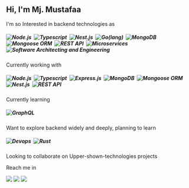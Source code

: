 ## Hi, I'm Mj. Mustafaa


I'm so Interested in backend technologies as <h5 align="">
 ![Node.js](https://img.shields.io/badge/-Node.js-05122A?style=flat&logo=node.js)&nbsp; 
 ![Typescript](https://img.shields.io/badge/-Typescript-05122A?style=flat&logo=typescript)&nbsp; 
 ![Nest.js](https://img.shields.io/badge/-Nest.js-05122A?style=flat&logo=nestjs)&nbsp;
 ![Go(lang)](https://img.shields.io/badge/-Go-05122A?style=flat&logo=go)&nbsp;
 ![MongoDB](https://img.shields.io/badge/-MongoDB-05122A?style=flat&logo=mongodb)&nbsp; ![Mongoose ORM](https://img.shields.io/badge/-Mongoose_ORM-05122A?style=flat&logo=)&nbsp; 
 ![REST API](https://img.shields.io/badge/-REST_API-05122A?style=flat&logo=api)&nbsp; 
 ![Microservices](https://img.shields.io/badge/-Microservices-05122A?style=flat&logo=ms)&nbsp; 
 ![Software Architecting and Engineering](https://img.shields.io/badge/-Software_Architecting_and_Engineering-05122A?style=flat&logo=architect)&nbsp;</h5> 
 
Currently working with <h5 align="">
 ![Node.js](https://img.shields.io/badge/-Node.js-05122A?style=flat&logo=node.js)&nbsp; 
 ![Typescript](https://img.shields.io/badge/-Typescript-05122A?style=flat&logo=typescript)&nbsp; 
 ![Express.js](https://img.shields.io/badge/-Expressjs-05122A?style=flat&logo=express)&nbsp; 
 ![MongoDB](https://img.shields.io/badge/-MongoDB-05122A?style=flat&logo=mongodb)&nbsp; 
 ![Mongoose ORM](https://img.shields.io/badge/-Mongoose_ORM-05122A?style=flat&logo=)&nbsp; 
 ![Nest.js](https://img.shields.io/badge/-Nest.js-05122A?style=flat&logo=nestjs)&nbsp; 
 ![REST API](https://img.shields.io/badge/-REST_API-05122A?style=flat&logo=api)&nbsp;</h5> 
 
Currently learning <h5 align="">
 ![GraphQL](https://img.shields.io/badge/-Docker-05122A?style=flat&logo=docker)&nbsp; </h5>
 
Want to explore backend widely and deeply, planning to learn <h5 align="">![Devops](https://img.shields.io/badge/-kubernetis-05122A?style=flat&logo=kubernetes)&nbsp; ![Rust](https://img.shields.io/badge/-Devops-05122A?style=flat&logo=docker)&nbsp;</h5> 
Looking to collaborate on Upper-shown-technologies projects

Reach me in 
<p align="">
<a href="mailto:mustafobey99@gmail.com"><img src="https://img.shields.io/badge/-mustafobey99@mail.ru-D14836?style=flat&logo=Gmail&logoColor=white"/></a>
<a href="https://www.instagram.com/mjmustafaa/"><img src="https://img.shields.io/badge/-@mjmustafaa-E4405F?style=flat&logo=Instagram&logoColor=white"/></a>
<a href="https://t.me/Ok_Google99"><img src="https://img.shields.io/badge/-@Ok__Google99-1877F2?style=flat&logo=Telegram&logoColor=white"/></a>
</p>
